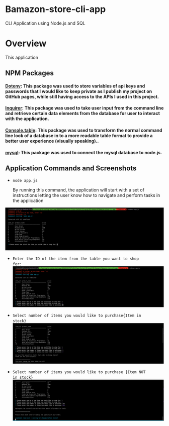 # Bamazon-store-cli-app
CLI Application using Node.js and SQL
# Overview
This application 

## NPM Packages

#### [Dotenv](https://www.npmjs.com/package/dotenv): This package was used to store variables of api keys and passwords that I would like to keep private as I publish my project on GitHub pages, while still having access to the APIs I used in this project. <br> 
#### [Inquirer](https://www.npmjs.com/package/inquirer/v/0.2.3): This package was used to take user input from the command line and retrieve certain data elements from the database for user to interact with the application. <br> 
#### [Console.table](https://www.npmjs.com/package/console.table): This package was used to transform the normal command line look of a database in to a more readable table format to provide a better user experience (visually speaking).. <br>
#### [mysql](https://www.npmjs.com/package/mysql): This package was used to connect the mysql database to node.js.  <br> 


## Application Commands and Screenshots

* <code>node app.js</code>
   <p>By running this command, the application will start with a set of instructions letting the user know how to navigate and perform tasks in the application</p>
![Application Start Command](images/start-application-img.png)

* <code>Enter the ID of the item from the table you want to shop for: </code>
![Search for Item](images/search-for-item-img.png)

* <code>Select number of items you would like to purchase{Item in stock}</code>
![Select Number of Items in stock](images/item-selection-img.png)

* <code>Select number of items you would like to purchase {Item NOT in stock}</code>
![Select Number of Items NOT in Stock](images/item-not-in-stock-img.png)
